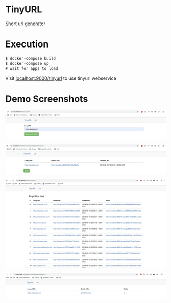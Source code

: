 # TinyURL

Short url generator

# Execution

```
$ docker-compose build 
$ docker-compose up
# wait for apps to load
```

Visit [localhost:9000/tinyurl](http://localhost:9000/tinyurl) to use tinyurl webservice

# Demo Screenshots

![demo1](https://github.com/nitinpatil1992/tinyurl/blob/master/images/demo1.png)

![demo2](https://github.com/nitinpatil1992/tinyurl/blob/master/images/demo2.png)

![demo3](https://github.com/nitinpatil1992/tinyurl/blob/master/images/demo3.png)

![demo4](https://github.com/nitinpatil1992/tinyurl/blob/master/images/demo4.png)
